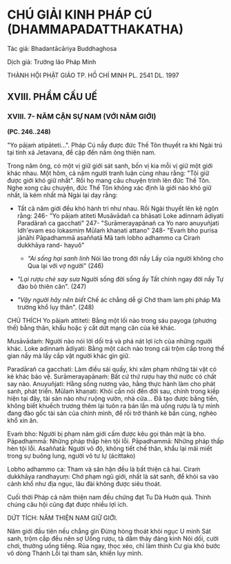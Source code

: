 # CHÚ GIẢI KINH PHÁP CÚ (DHAMMAPADATTHAKATHA)

Tác giả: Bhadantācāriya Buddhaghosa

Dịch giả: Trưởng lão Pháp Minh

THÀNH HỘI PHẬT GIÁO TP. HỒ CHÍ MINH
PL. 2541 DL. 1997

## XVIII. PHẨM CẤU UẾ

### XVIII. 7- NĂM CẬN SỰ NAM (VỚI NĂM GIỚI)

**(PC. 246..248)**

"Yo pāịaṁ atipāteti...".
Pháp Cú nầy được đức Thế Tôn thuyết ra khi Ngài trú tại tinh xá Jetavana, đề cập đến năm ông thiện nam.

Trong năm ông, có một vị giữ giới sát sanh, bốn vị kia mỗi vị giữ một giới khác nhau.
Một hôm, cả năm người tranh luận cùng nhau rằng: "Tôi giữ được giới khó giữ nhất". Rồi họ mang câu chuyện trình lên đức Thế Tôn. Nghe xong câu chuyện, đức Thế Tôn không xác định là giới nào khó giữ nhất, là kém nhất mà Ngài lại dạy rằng:

- Tất cả năm giới đều khó hành trì như nhau.
  Rồi Ngài thuyết lên kệ ngôn rằng: 246- "Yo pāịaṁ atiteti
  Musāvādañ ca bhāsati
  Loke adinnaṁ ādiyati
  Paradārañ ca gacchati" 247- "Surāmerayapānañ ca
  Yo naro anuyuñjati
  Idh'evam eso lokasmiṃ
  Mūlaṁ khaṇati attano" 248- "Evaṁ bho purisa jānāhi
  Pāpadhammā asaññatā
  Mā taṁ lobho adhammo ca
  Ciraṁ dukkhāya rand- hayuô"

  - _"Ai sống hại sanh linh_
    Nói láo trong đời nầy
    Lấy của người không cho
    Qua lại với vợ người" (246)

- _"Lại rượu chè say sưa_
  Người sống đời sống ấy
  Tất chính ngay đời nầy
  Tự đào bỏ thiên căn". (247)

- _"Vậy người hãy nên biết_
  Chế ác chẳng dễ gì
  Chớ tham lam phi pháp
  Mà trường khổ lụy thân". (248)

CHÚ THÍCH
Yo pāịaṁ attiteti: Bằng một lối nào trong sáu payoga (phương thế) bằng thân, khẩu hoặc ý cắt dứt mạng căn của kẻ khác.

Musāvādaṁ: Người nào nói lời dối trá và phá nát lợi ích của những người khác.
Loke adinnaṁ ādiyati: Bằng một cách nào trong cái trộm cắp trong thế gian nầy mà lấy cắp vật người khác gìn giữ.

Paradārañ ca gacchati: Làm điều sái quấy, khi xâm phạm những tài vật có kẻ khác bảo vệ.
Surāmerayapānaṁ: Bất cứ thứ rượu hay thứ nước có chất say nào.
Anuyuñjati: Hằng sống nương vào, hằng thực hành làm cho phát sanh, phát triển.
Mūlaṁ khaṇati: Khỏi cần nói đến đời sau, chính trong kiếp hiện tại đây, tài sản nào như ruộng vườn, nhà cửa... Đã tạo được bằng tiền, không biết khuếch trương thêm lại tuôn ra bán lần mà uống rượu là tự mình đang đào gốc tài sản của chính mình, để rồi trở thánh kẻ bần cùng, nghèo khổ xin ăn.

Evaṁ bho: Người bị phạm năm giới cấm được kêu gọi thân mật là bho.
Pāpadhammā: Những pháp thấp hèn tội lỗi.
Pāpadhammā: Những pháp thấp hèn tội lỗi.
Asaññatā: Người vô độ, không tiết chế thân, khẩu lại mãi miết trong sự buông lung, người vô tư lự (ácittako)

Lobho adhammo ca: Tham và sân hận đều là bất thiện cả hai.
Ciraṁ dukkhāya randhayuṃ: Chớ phạm ngũ giới, nhất là sát sanh, để khỏi sa vào cảnh khổ như địa ngục, lâu đài không được siêu thoát.

Cuối thời Pháp cả năm thiện nam đều chứng đạt Tu Dà Huờn quả. Thính chúng câu hội cũng đạt được nhiều lợi ích.

DỨT TÍCH: NĂM THIỆN NAM GIỮ GIỚI.

Năm giới đầu tiên nếu chẳng gìn Đừng hòng thoát khỏi ngục U minh
Sát sanh, trộm cắp đều nên sợ
Uống rượu, tà dâm thảy đáng kinh
Nói dối, cười chơi, thường uống tiếng.
Rủa ngay, thọc xéo, chỉ làm thinh
Cư gia khó bước vô dòng Thánh
Lỗi tại tham sân, khiến lụy mình.
